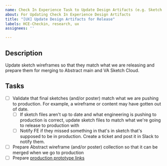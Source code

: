 ```yaml
---
name: Check In Experience Task to Update Design Artifacts (e.g. Sketch files)
about: For Updating Check In Experience Design Artifacts
title: "[UX] Update Design Artifacts for Release"
labels: HCE-Checkin, research, ux
assignees: ''

---
```


## Description
Update sketch wireframes so that they match what we are releasing and prepare them for merging to Abstract main and VA Sketch Cloud.

## Tasks
- [ ] Validate that final sketches (and/or poster) match what we are pushing to production. For example, a wireframe or content may have gotten out of date. 
     - [ ] If sketch files aren't up to date and what engineering is pushing to production is correct, update sketch files to match what we're going to release to production with
     - [ ] Notify FE if they missed something in that's in sketch that's supposed to be in production. Create a ticket and post it in Slack to notify them. 
- [ ] Prepare Abstract wireframe (and/or poster) collection so that it can be merged when we go to production
- [ ] Prepare [production prototype links](https://github.com/department-of-veterans-affairs/va.gov-team/tree/master/products/health-care/checkin/product#production-wireframes-in-va-sketch-cloud) 
